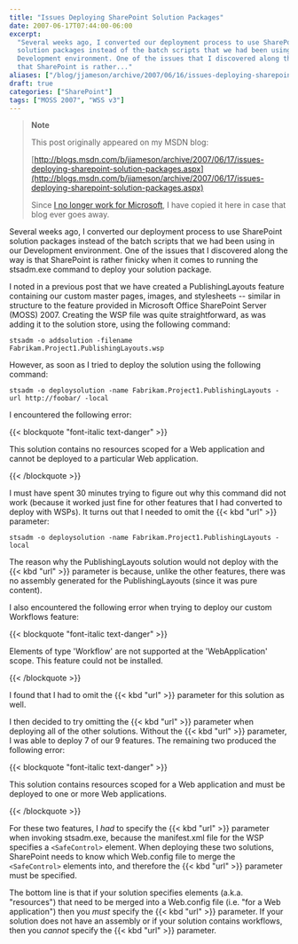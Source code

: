 ```yaml
---
title: "Issues Deploying SharePoint Solution Packages"
date: 2007-06-17T07:44:00-06:00
excerpt:
  "Several weeks ago, I converted our deployment process to use SharePoint
  solution packages instead of the batch scripts that we had been using in our
  Development environment. One of the issues that I discovered along the way is
  that SharePoint is rather..."
aliases: ["/blog/jjameson/archive/2007/06/16/issues-deploying-sharepoint-solution-packages.aspx", "/blog/jjameson/archive/2007/06/17/issues-deploying-sharepoint-solution-packages.aspx"]
draft: true
categories: ["SharePoint"]
tags: ["MOSS 2007", "WSS v3"]
---
```


> **Note**
>
> This post originally appeared on my MSDN blog:
>
> [http://blogs.msdn.com/b/jjameson/archive/2007/06/17/issues-deploying-sharepoint-solution-packages.aspx](http://blogs.msdn.com/b/jjameson/archive/2007/06/17/issues-deploying-sharepoint-solution-packages.aspx)
>
> Since
> [I no longer work for Microsoft](/blog/jjameson/2011/09/02/last-day-with-microsoft),
> I have copied it here in case that blog ever goes away.

Several weeks ago, I converted our deployment process to use SharePoint solution
packages instead of the batch scripts that we had been using in our Development
environment. One of the issues that I discovered along the way is that
SharePoint is rather finicky when it comes to running the stsadm.exe command to
deploy your solution package.

I noted in a previous post that we have created a PublishingLayouts feature
containing our custom master pages, images, and stylesheets -- similar in
structure to the feature provided in Microsoft Office SharePoint Server (MOSS)
2007. Creating the WSP file was quite straightforward, as was adding it to the
solution store, using the following command:

```
stsadm -o addsolution -filename Fabrikam.Project1.PublishingLayouts.wsp
```

However, as soon as I tried to deploy the solution using the following command:

```
stsadm -o deploysolution -name Fabrikam.Project1.PublishingLayouts -url http://foobar/ -local
```

I encountered the following error:

{{< blockquote "font-italic text-danger" >}}

This solution contains no resources scoped for a Web application and cannot be
deployed to a particular Web application.

{{< /blockquote >}}

I must have spent 30 minutes trying to figure out why this command did not work
(because it worked just fine for other features that I had converted to deploy
with WSPs). It turns out that I needed to omit the {{< kbd "url" >}} parameter:

```
stsadm -o deploysolution -name Fabrikam.Project1.PublishingLayouts -local
```

The reason why the PublishingLayouts solution would not deploy with the {{< kbd
"url" >}} parameter is because, unlike the other features, there was no assembly
generated for the PublishingLayouts (since it was pure content).

I also encountered the following error when trying to deploy our custom
Workflows feature:

{{< blockquote "font-italic text-danger" >}}

Elements of type 'Workflow' are not supported at the 'WebApplication' scope.
This feature could not be installed.

{{< /blockquote >}}

I found that I had to omit the {{< kbd "url" >}} parameter for this solution as
well.

I then decided to try omitting the {{< kbd "url" >}} parameter when deploying
all of the other solutions. Without the {{< kbd "url" >}} parameter, I was able
to deploy 7 of our 9 features. The remaining two produced the following error:

{{< blockquote "font-italic text-danger" >}}

This solution contains resources scoped for a Web application and must be
deployed to one or more Web applications.

{{< /blockquote >}}

For these two features, I *had* to specify the {{< kbd "url" >}} parameter when
invoking stsadm.exe, because the manifest.xml file for the WSP specifies a
`<SafeControl>` element. When deploying these two solutions, SharePoint needs to
know which Web.config file to merge the `<SafeControl>` elements into, and
therefore the {{< kbd "url" >}} parameter must be specified.

The bottom line is that if your solution specifies elements (a.k.a. "resources")
that need to be merged into a Web.config file (i.e. "for a Web application")
then you *must* specify the {{< kbd "url" >}} parameter. If your solution does
not have an assembly or if your solution contains workflows, then you *cannot*
specify the {{< kbd "url" >}} parameter.
